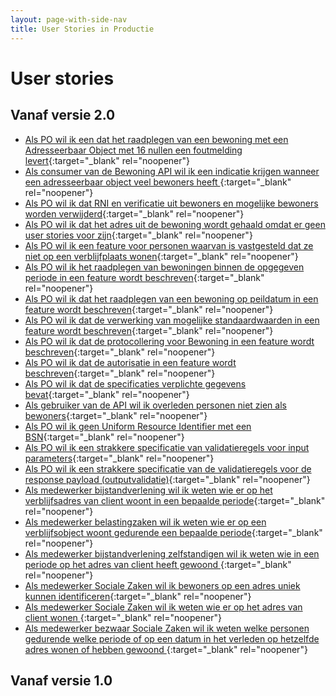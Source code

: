 ```yaml
---
layout: page-with-side-nav
title: User Stories in Productie
---
```


# User stories

## Vanaf versie 2.0

- [Als PO wil ik een dat het raadplegen van een bewoning met een Adresseerbaar Object met 16 nullen een foutmelding levert](https://github.com/BRP-API/Haal-Centraal-BRP-bewoning/issues/148){:target="_blank" rel="noopener"}
- [Als consumer van de Bewoning API wil ik een indicatie krijgen wanneer een adresseerbaar object veel bewoners heeft ](https://github.com/BRP-API/Haal-Centraal-BRP-bewoning/issues/145){:target="_blank" rel="noopener"}
- [Als PO wil ik dat RNI en verificatie uit bewoners en mogelijke bewoners worden verwijderd](https://github.com/BRP-API/Haal-Centraal-BRP-bewoning/issues/139){:target="_blank" rel="noopener"}
- [Als PO wil ik dat het adres uit de bewoning wordt gehaald omdat er geen user stories voor zijn](https://github.com/BRP-API/Haal-Centraal-BRP-bewoning/issues/137){:target="_blank" rel="noopener"}
- [Als PO wil ik een feature voor personen waarvan is vastgesteld dat ze niet op een verblijfplaats wonen](https://github.com/BRP-API/Haal-Centraal-BRP-bewoning/issues/136){:target="_blank" rel="noopener"}
- [Als PO wil ik het raadplegen van bewoningen binnen de opgegeven periode in een feature wordt beschreven](https://github.com/BRP-API/Haal-Centraal-BRP-bewoning/issues/130){:target="_blank" rel="noopener"}
- [Als PO wil ik dat het raadplegen van een bewoning op peildatum in een feature wordt beschreven](https://github.com/BRP-API/Haal-Centraal-BRP-bewoning/issues/129){:target="_blank" rel="noopener"}
- [Als PO wil ik dat de verwerking van mogelijke standaardwaarden in een feature wordt beschreven](https://github.com/BRP-API/Haal-Centraal-BRP-bewoning/issues/128){:target="_blank" rel="noopener"}
- [Als PO wil ik dat de protocollering voor Bewoning in een feature wordt beschreven](https://github.com/BRP-API/Haal-Centraal-BRP-bewoning/issues/127){:target="_blank" rel="noopener"}
- [Als PO wil ik dat de autorisatie in een feature wordt beschreven](https://github.com/BRP-API/Haal-Centraal-BRP-bewoning/issues/124){:target="_blank" rel="noopener"}
- [Als PO wil ik dat de specificaties verplichte gegevens bevat](https://github.com/BRP-API/Haal-Centraal-BRP-bewoning/issues/122){:target="_blank" rel="noopener"}
- [Als gebruiker van de API wil ik overleden personen niet zien als bewoners](https://github.com/BRP-API/Haal-Centraal-BRP-bewoning/issues/121){:target="_blank" rel="noopener"}
- [Als PO wil ik geen Uniform Resource Identifier met een BSN](https://github.com/BRP-API/Haal-Centraal-BRP-bewoning/issues/116){:target="_blank" rel="noopener"}
- [Als PO wil ik een strakkere specificatie van validatieregels voor input parameters](https://github.com/BRP-API/Haal-Centraal-BRP-bewoning/issues/115){:target="_blank" rel="noopener"}
- [Als PO wil ik een strakkere specificatie van de validatieregels voor de response payload (outputvalidatie)](https://github.com/BRP-API/Haal-Centraal-BRP-bewoning/issues/114){:target="_blank" rel="noopener"}
- [Als medewerker bijstandverlening wil ik weten wie er op het verblijfsadres van client woont in een bepaalde periode](https://github.com/BRP-API/Haal-Centraal-BRP-bewoning/issues/85){:target="_blank" rel="noopener"}
- [Als medewerker belastingzaken wil ik weten wie er op een verblijfsobject woont gedurende een bepaalde periode](https://github.com/BRP-API/Haal-Centraal-BRP-bewoning/issues/40){:target="_blank" rel="noopener"}
- [Als medewerker bijstandverlening zelfstandigen wil ik weten wie in een periode op het adres van client heeft gewoond ](https://github.com/BRP-API/Haal-Centraal-BRP-bewoning/issues/38){:target="_blank" rel="noopener"}
- [Als medewerker Sociale Zaken wil ik bewoners op een adres uniek kunnen identificeren](https://github.com/BRP-API/Haal-Centraal-BRP-bewoning/issues/46){:target="_blank" rel="noopener"}
- [Als medewerker Sociale Zaken wil ik weten wie er op het adres van client wonen ](https://github.com/BRP-API/Haal-Centraal-BRP-bewoning/issues/31){:target="_blank" rel="noopener"}
- [Als medewerker bezwaar Sociale Zaken wil ik weten welke personen gedurende welke periode of op een datum in het verleden op hetzelfde adres wonen of hebben gewoond  ](https://github.com/BRP-API/Haal-Centraal-BRP-bewoning/issues/73){:target="_blank" rel="noopener"}

## Vanaf versie 1.0




